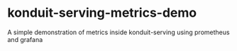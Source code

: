 # konduit-serving-metrics-demo
A simple demonstration of metrics inside konduit-serving using prometheus and grafana
